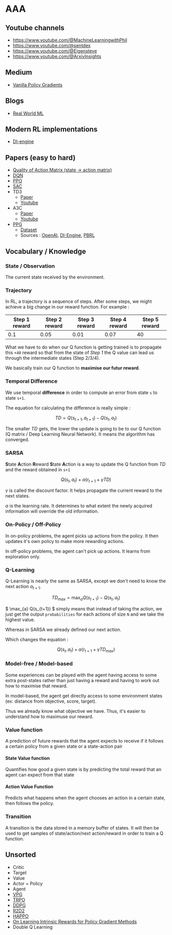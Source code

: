 # AAA

## Youtube channels

- <https://www.youtube.com/@MachineLearningwithPhil>
- <https://www.youtube.com/@sentdex>
- <https://www.youtube.com/@Eigensteve>
- <https://www.youtube.com/@ArxivInsights>

## Medium

- [Vanilla Policy Gradients](https://towardsdatascience.com/policy-gradients-in-reinforcement-learning-explained-ecec7df94245)

## Blogs

- [Real World ML](https://www.realworldml.xyz/the-hands-on-reinforcement-learning-course)

## Modern RL implementations

- [DI-engine](https://github.com/opendilab/DI-engine)

## Papers (easy to hard)

- [Quality of Action Matrix (state -> action matrix)]()
- [DQN](https://storage.googleapis.com/deepmind-media/dqn/DQNNaturePaper.pdf)
- [PPO](https://www.youtube.com/watch?v=5P7I-xPq8u8)
- [SAC](https://arxiv.org/pdf/1801.01290.pdf)
- TD3
  - [Paper]()
  - [Youtube](https://www.youtube.com/watch?v=1lZOB2S17LU)
- A3C
  - [Paper](https://arxiv.org/pdf/1602.01783.pdf)
  - [Youtube](https://www.youtube.com/watch?v=OcIx_TBu90Q)
- [PPG](https://arxiv.org/pdf/2009.04416v1.pdf)
  - [Dataset](https://paperswithcode.com/dataset/procgen)
  - Sources : [OpenAI](https://github.com/openai/phasic-policy-gradient/), [DI-Engine](https://github.com/opendilab/DI-engine/blob/main/ding/policy/ppg.py), [PBRL](https://github.com/jjccero/pbrl/blob/master/pbrl/algorithms/ppg/ppg.py)

## Vocabulary / Knowledge

### State / Observation

The current state received by the environment.

### Trajectory

In RL, a trajectory is a sequence of steps. After some steps, we might achieve a big change in our reward function. For example :

| Step 1 reward | Step 2 reward | Step 3 reward | Step 4 reward | Step 5 reward |
| ------------- | ------------- | ------------- | ------------- | ------------- |
| 0.1           | 0.05          | 0.01          | 0.07          | 40            |

What we have to do when our Q function is getting trained is to propagate this `+40` reward so that from the state of _Step 1_ the Q value can lead us through the intermediate states (Step 2/3/4).

We basically train our Q function to **maximise our futur reward**.

### Temporal Difference

We use temporal **difference** in order to compute an error from state `s` to state `s+1`.

The equation for calculating the difference is really simple :

$$ TD = Q(s_{t+1}, a_{t+1}) - Q(s_t, a_t) $$

The smaller $TD$ gets, the lower the update is going to be to our Q function (Q matrix / Deep Learning Neural Network). It means the algorithm has converged.

### SARSA

**S**tate **A**ction **R**eward **S**tate **A**ction is a way to update the Q function from $TD$ and the reward obtained in `s+1`

$$ Q(s_{t}, a_{t}) + \alpha(r_{t+1} + \gamma TD) $$

$\gamma$ is called the discount factor. It helps propagate the current reward to the next states.

$\alpha$ is the learning rate. It determines to what extent the newly acquired information will override the old information.

### On-Policy / Off-Policy

In on-policy problems, the agent picks up actions from the policy. It then updates it's own policy to make more rewarding actions.

In off-policy problems, the agent can't pick up actions. It learns from exploration only.

### Q-Learning

Q-Learning is nearly the same as SARSA, except we don't need to know the next action $a_{t+1}$.

$$ TD_{max} = \max_{a} Q(s_{t+1}) - Q(s_t, a_t) $$

$ \max_{a} Q(s_{t+1}) $ simply means that instead of taking the action, we just get the output `probabilities` for each actions of size `N` and we take the highest value.

Whereas in SARSA we already defined our next action.

Which changes the equation :

$$ Q(s_{t}, a_{t}) + \alpha(r_{t+1} + \gamma TD_{max}) $$

### Model-free / Model-based

Some experiences can be played with the agent having access to some extra post-states rather than just having a reward and having to work out how to maximise that reward.

In model-based, the agent get directly access to some environment states (ex: distance from objective, score, target).

Thus we already know what objective we have. Thus, it's easier to understand how to maximuse our reward.

### Value function

A prediction of future rewards that the agent expects to receive if it follows a certain policy from a given state or a state-action pair

#### State Value function

Quantifies how good a given state is by predicting the total reward that an agent can expect from that state

#### Action Value Function

Predicts what happens when the agent chooses an action in a certain state, then follows the policy.

### Transition

A transition is the data stored in a memory buffer of states. It will then be used to get samples of state/action/next action/reward in order to train a Q function.

## Unsorted

- Critic
- Target
- Value
- Actor = Policy
- Agent
- [VPG]()
- [TRPO](https://arxiv.org/pdf/1502.05477.pdf)
- [DDPG]()
- [R2D2](https://arxiv.org/pdf/1906.06195.pdf)
- [HAPPO](https://arxiv.org/pdf/2109.11251.pdf)
- [On Learning Intrinsic Rewards for Policy Gradient Methods](https://arxiv.org/pdf/1804.06459.pdf)
- Double Q Learning
